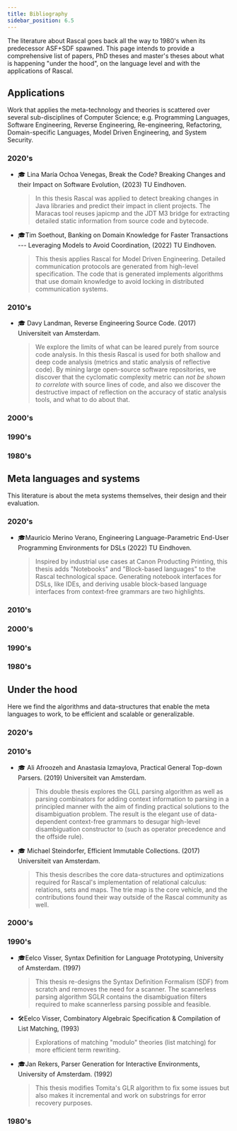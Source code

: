 ```yaml
---
title: Bibliography
sidebar_position: 6.5
---
```


The literature about Rascal goes back all the way to 1980's when its predecessor ASF+SDF spawned.
This page intends to provide a comprehensive list
of papers, PhD theses and master's theses about what is happening "under the hood", on the language
level and with the applications of Rascal.

## Applications

Work that applies the meta-technology and theories is scattered over several sub-disciplines of Computer Science; e.g.
Programming Languages, Software Engineering, Reverse Engineering, Re-engineering, Refactoring, Domain-specific Languages, Model Driven Engineering, and System Security.

### 2020's

* 🎓 Lina María Ochoa Venegas, Break the Code? Breaking Changes and their Impact on Software Evolution, (2023) TU Eindhoven.
   > In this thesis Rascal was applied to detect breaking changes in Java libraries and predict their impact in client projects.
   > The Maracas tool reuses japicmp and the JDT M3 bridge for extracting detailed static information from source code and bytecode.
* 🎓Tim Soethout, Banking on Domain Knowledge for Faster Transactions --- Leveraging Models to Avoid Coordination, (2022) TU Eindhoven.
   > This thesis applies Rascal for Model Driven Engineering. Detailed communication protocols are generated from high-level specification.
   > The code that is generated implements algorithms that use domain knowledge to avoid locking in distributed communication systems.

### 2010's

* 🎓 Davy Landman, Reverse Engineering Source Code. (2017) Universiteit van Amsterdam.
   > We explore the limits of what can be leared purely from source code analysis.
   > In this thesis Rascal is used for both shallow and deep code analysis (metrics and static analysis of reflective code). By mining large open-source
   > software repositories, we discover that the cyclomatic complexity metric can _not be shown to correlate_ with source lines of code, 
   > and also we discover the destructive impact of reflection on the accuracy of static analysis tools, and what to do about that.

### 2000's

### 1990's

### 1980's

## Meta languages and systems

This literature is about the meta systems themselves, their design and their evaluation.

### 2020's

* 🎓Mauricio Merino Verano, Engineering Language-Parametric End-User Programming Environments for DSLs (2022) TU Eindhoven.
   > Inspired by industrial use cases at Canon Producting Printing, this thesis adds "Notebooks" and "Block-based languages" to the
   > Rascal technological space. Generating notebook interfaces for DSLs, like IDEs, and deriving usable block-based language interfaces
   > from context-free grammars are two highlights.


### 2010's

### 2000's

### 1990's

### 1980's

## Under the hood

Here we find the algorithms and data-structures that enable the meta languages to work, to 
be efficient and scalable or generalizable.

### 2020's

### 2010's

* 🎓 Ali Afroozeh and Anastasia Izmaylova, Practical General Top-down Parsers. (2019) Universiteit van Amsterdam.
   > This double thesis explores the GLL parsing algorithm as well as parsing combinators for adding context information
   > to parsing in a principled manner with the aim of finding practical solutions to the disambiguation problem.
   > The result is the elegant use of data-dependent context-free grammars to desugar high-level
   > disambiguation constructor to (such as operator precedence and the offside rule).

* 🎓 Michael Steindorfer, Efficient Immutable Collections. (2017) Universiteit van Amsterdam.
   > This thesis describes the core data-structures and optimizations required for Rascal's implementation
   > of relational calculus: relations, sets and maps. The trie map is the core vehicle, and the contributions
   > found their way outside of the Rascal community as well.

### 2000's

### 1990's

* 🎓Eelco Visser,  Syntax Definition for Language Prototyping, University of Amsterdam. (1997)
   > This thesis re-designs the Syntax Definition Formalism (SDF) from scratch and removes the need for a scanner. 
   > The scannerless parsing algorithm SGLR contains the disambiguation filters required to make scannerless parsing possible and feasible.
* 🛠Eelco Visser, Combinatory Algebraic Specification & Compilation of List Matching, (1993)
   > Explorations of matching "modulo" theories (list matching) for more efficient term rewriting.
* 🎓Jan Rekers, Parser Generation for Interactive Environments, University of Amsterdam. (1992)
   > This thesis modifies Tomita's GLR algorithm to fix some issues but also makes it incremental and work on substrings for error recovery purposes.

### 1980's


